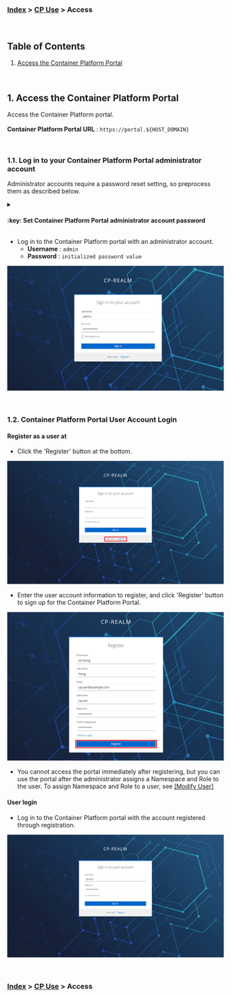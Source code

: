 ### [Index](https://github.com/K-PaaS/cp-guide-eng/blob/master/README.md) > [CP Use](/use-guide/README.md) > Access

<br>

## Table of Contents
1. [Access the Container Platform Portal](#1)  

<br>

## <div id='1'>1. Access the Container Platform Portal
Access the Container Platform portal.<br><br>
**Container Platform Portal URL** : `https://portal.${HOST_DOMAIN}`

<br>

### <div id='1-1'/>1.1. Log in to your Container Platform Portal administrator account
Administrator accounts require a password reset setting, so preprocess them as described below.
<details>
<summary><h4> :key: Set Container Platform Portal administrator account password </h4></summary>

<h1></h1>  

### 1. Get Keycloak Admin account information
To check the Keycloak Admin account information, execute the command below.
```bash
# Get Keycloak Admin Username
$ kubectl get secret cp-portal-secret -n cp-portal -o jsonpath="{.data.KEYCLOAK_ADMIN_USERNAME}" | base64 -d; echo
# Get Keycloak Admin Password
$ kubectl get secret cp-portal-secret -n cp-portal -o jsonpath="{.data.KEYCLOAK_ADMIN_PASSWORD}" | base64 -d; echo
```

<br>

### 2. Access and login to the Keycloak Admin Console
Access the Keycloak Admin Console and log in to the Keycloak Admin account you found.<br><br>

**Keycloak Admin Console URL** : `https://keycloak.${HOST_DOMAIN}`

![image 011]

<br>

### 1. Reset the container platform administrator account password
- Change the Realm information in the top left corner to `Cp-realm`.

![image 012]

- Select the menu [Users] and click on the account with the username `admin`.

![image 013]

- Select the menu [Credentials] and click the button [Reset password] to reset the password.
  + **Password** : `Enter a password value to initialize`
  + **Temporary** : Select `Off
    - If 'On' is selected, the user will need to change the password again at the next login.

![image 014]
![image 015]

<h1></h1>

</details>

- Log in to the Container Platform portal with an administrator account.
  + **Username** : `admin`
  + **Password** : `initialized password value`

![image 002]

<br>

### <div id='1-2'/>1.2. Container Platform Portal User Account Login
#### Register as a user at
- Click the 'Register' button at the bottom.

![image 003]

- Enter the user account information to register, and click 'Register' button to sign up for the Container Platform Portal.

![image 004]

- You cannot access the portal immediately after registering, but you can use the portal after the administrator assigns a Namespace and Role to the user.
  To assign Namespace and Role to a user, see [[Modify User]](./cp-portal-use-guide-managements.md#-115-modify-user)


#### User login
- Log in to the Container Platform portal with the account registered through registration.

![image 006]

<br>

### [Index](https://github.com/K-PaaS/cp-guide-eng/blob/master/README.md) > [CP Use](/use-guide/README.md) > Access


[image 002]:..//images/portal/cp-002.png
[image 003]:..//images/portal/cp-003.png
[image 004]:..//images/portal/cp-004.png
[image 005]:..//images/portal/cp-005.png
[image 006]:..//images/portal/cp-006.png
[image 011]:..//images/portal/cp-011.png
[image 012]:..//images/portal/cp-012.png
[image 013]:..//images/portal/cp-013.png
[image 014]:..//images/portal/cp-014.png
[image 015]:..//images/portal/cp-015.png
